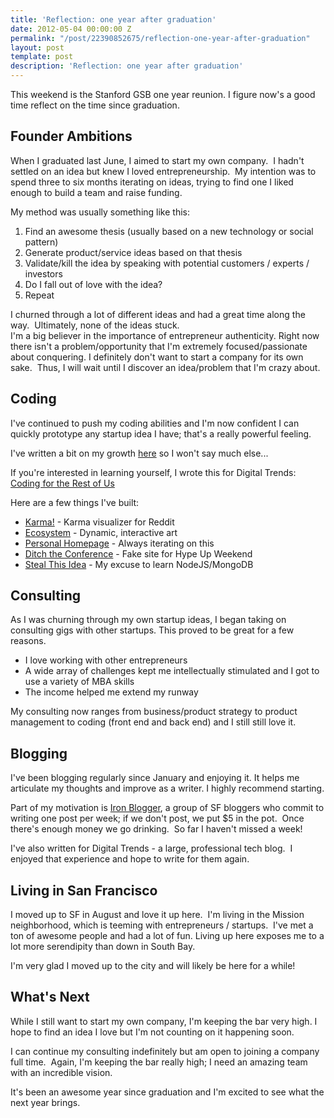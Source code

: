 ```yaml
---
title: 'Reflection: one year after graduation'
date: 2012-05-04 00:00:00 Z
permalink: "/post/22390852675/reflection-one-year-after-graduation"
layout: post
template: post
description: 'Reflection: one year after graduation'
---
```


<p>This weekend is the Stanford GSB one year reunion. I figure now's a good time reflect on the time since graduation.</p>&#13;
<h2>Founder Ambitions</h2>&#13;
<p>When I graduated last June, I aimed to start my own company.  I hadn't settled on an idea but knew I loved entrepreneurship.  My intention was to spend three to six months iterating on ideas, trying to find one I liked enough to build a team and raise funding.</p>&#13;
<p>My method was usually something like this:</p>&#13;
<ol><li>Find an awesome thesis (usually based on a new technology or social pattern)</li>&#13;
<li>Generate product/service ideas based on that thesis</li>&#13;
<li>Validate/kill the idea by speaking with potential customers / experts / investors</li>&#13;
<li>Do I fall out of love with the idea?</li>&#13;
<li>Repeat</li>&#13;
</ol><div>I churned through a lot of different ideas and had a great time along the way.  Ultimately, none of the ideas stuck.</div>&#13;
<div></div>&#13;
<div>I'm a big believer in the importance of entrepreneur authenticity. Right now there isn't a problem/opportunity that I'm extremely focused/passionate about conquering. I definitely don't want to start a company for its own sake.  Thus, I will wait until I discover an idea/problem that I'm crazy about.</div>&#13;
<h2>Coding</h2>&#13;
<p>I've continued to push my coding abilities and I'm now confident I can quickly prototype any startup idea I have; that's a really powerful feeling.</p>&#13;
<p>I've written a bit on my growth <a href="http://blog.randylubin.com/post/18617696504/level-up-intermediate-programmer">here</a> so I won't say much else...</p>&#13;
<p>If you're interested in learning yourself, I wrote this for Digital Trends: <a href="http://www.digitaltrends.com/computing/coding-for-the-rest-of-us-why-you-should-learn-and-how-to-get-started/">Coding for the Rest of Us</a></p>&#13;
<p>Here are a few things I've built:</p>&#13;
<ul><li><a href="http://karma.randylubin.com">Karma!</a> - Karma visualizer for Reddit</li>&#13;
<li><a href="http://randylubin.com/ecosystem/">Ecosystem</a> - Dynamic, interactive art</li>&#13;
<li><a href="http://randylubin.com">Personal Homepage</a> - Always iterating on this</li>&#13;
<li><a href="http://ditchtheconference.com">Ditch the Conference</a> - Fake site for Hype Up Weekend</li>&#13;
<li><a href="http://stealthisidea.randylubin.com/">Steal This Idea</a> - My excuse to learn NodeJS/MongoDB</li>&#13;
</ul><h2>Consulting</h2>&#13;
<p>As I was churning through my own startup ideas, I began taking on consulting gigs with other startups. This proved to be great for a few reasons.</p>&#13;
<ul><li>I love working with other entrepreneurs</li>&#13;
<li>A wide array of challenges kept me intellectually stimulated and I got to use a variety of MBA skills</li>&#13;
<li>The income helped me extend my runway</li>&#13;
</ul><div>My consulting now ranges from business/product strategy to product management to coding (front end and back end) and I still still love it.</div>&#13;
<h2>Blogging</h2>&#13;
<p>I've been blogging regularly since January and enjoying it. It helps me articulate my thoughts and improve as a writer. I highly recommend starting.</p>&#13;
<p>Part of my motivation is <a href="http://iron-blogger-sf.com/">Iron Blogger</a>, a group of SF bloggers who commit to writing one post per week; if we don't post, we put $5 in the pot.  Once there's enough money we go drinking.  So far I haven't missed a week!</p>&#13;
<p>I've also written for Digital Trends - a large, professional tech blog.  I enjoyed that experience and hope to write for them again.</p>&#13;
<h2>Living in San Francisco</h2>&#13;
<p>I moved up to SF in August and love it up here.  I'm living in the Mission neighborhood, which is teeming with entrepreneurs / startups.  I've met a ton of awesome people and had a lot of fun. Living up here exposes me to a lot more serendipity than down in South Bay.</p>&#13;
<p>I'm very glad I moved up to the city and will likely be here for a while!</p>&#13;
<h2>What's Next</h2>&#13;
<p>While I still want to start my own company, I'm keeping the bar very high. I hope to find an idea I love but I'm not counting on it happening soon.</p>&#13;
<p>I can continue my consulting indefinitely but am open to joining a company full time.  Again, I'm keeping the bar really high; I need an amazing team with an incredible vision.</p>&#13;
<p>It's been an awesome year since graduation and I'm excited to see what the next year brings.</p> 